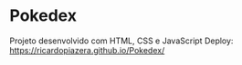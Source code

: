 ﻿# Pokedex
Projeto desenvolvido com HTML, CSS e JavaScript
Deploy: https://ricardopiazera.github.io/Pokedex/

